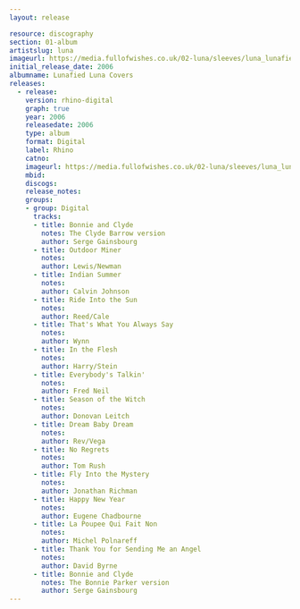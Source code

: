 ```yaml
---
layout: release

resource: discography
section: 01-album
artistslug: luna
imageurl: https://media.fullofwishes.co.uk/02-luna/sleeves/luna_lunafied.jpg
initial_release_date: 2006
albumname: Lunafied Luna Covers
releases:
  - release:
    version: rhino-digital
    graph: true
    year: 2006
    releasedate: 2006
    type: album
    format: Digital
    label: Rhino
    catno:
    imageurl: https://media.fullofwishes.co.uk/02-luna/sleeves/luna_lunafied.jpg
    mbid:
    discogs:
    release_notes:
    groups:
    - group: Digital
      tracks:
      - title: Bonnie and Clyde
        notes: The Clyde Barrow version
        author: Serge Gainsbourg
      - title: Outdoor Miner
        notes:
        author: Lewis/Newman
      - title: Indian Summer
        notes:
        author: Calvin Johnson
      - title: Ride Into the Sun
        notes:
        author: Reed/Cale
      - title: That's What You Always Say
        notes:
        author: Wynn
      - title: In the Flesh
        notes:
        author: Harry/Stein
      - title: Everybody's Talkin'
        notes:
        author: Fred Neil
      - title: Season of the Witch
        notes:
        author: Donovan Leitch
      - title: Dream Baby Dream
        notes:
        author: Rev/Vega
      - title: No Regrets
        notes:
        author: Tom Rush
      - title: Fly Into the Mystery
        notes:
        author: Jonathan Richman
      - title: Happy New Year
        notes:
        author: Eugene Chadbourne
      - title: La Poupee Qui Fait Non
        notes:
        author: Michel Polnareff
      - title: Thank You for Sending Me an Angel
        notes:
        author: David Byrne
      - title: Bonnie and Clyde
        notes: The Bonnie Parker version
        author: Serge Gainsbourg
---
```

